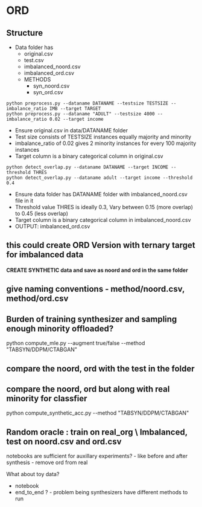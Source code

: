 # ORD

## Structure
- Data folder has 
    - original.csv
    - test.csv
    - imbalanced_noord.csv
    - imbalanced_ord.csv
    - METHODS
        - syn_noord.csv
        - syn_ord.csv
    
```
python preprocess.py --dataname DATANAME --testsize TESTSIZE --imbalance_ratio IMB --target TARGET
python preprocess.py --dataname "ADULT" --testsize 4000 --imbalance_ratio 0.02 --target income
```
- Ensure original.csv in data/DATANAME folder 
- Test size consists of TESTSIZE instances equally majority and minority
- imbalance_ratio of 0.02 gives 2 minority instances for every 100 majority instances
- Target column is a binary categorical column in original.csv


```
python detect_overlap.py --dataname DATANAME --target INCOME --threshold THRES
python detect_overlap.py --dataname adult --target income --threshold 0.4
```
- Ensure data folder has DATANAME folder with imbalanced_noord.csv file in it
- Threshold value THRES is ideally 0.3, Vary between 0.15 (more overlap) to 0.45 (less overlap)
- Target column is a binary categorical column in imbalanced_noord.csv
- OUTPUT: imbalanced_ord.csv
## this could create ORD Version with ternary target for imbalanced data



#### CREATE SYNTHETIC data and save as noord and ord in the same folder
## give naming conventions - method/noord.csv, method/ord.csv
## Burden of training synthesizer and sampling enough minority offloaded? 

python compute_mle.py --augment true/false --method "TABSYN/DDPM/CTABGAN"
## compare the noord, ord with the test in the folder
## compare the noord, ord but along with real minority for classfier

python compute_synthetic_acc.py --method "TABSYN/DDPM/CTABGAN"
## Random oracle : train on real_org \ Imbalanced, test on noord.csv and ord.csv

notebooks are sufficient for auxillary experiments? 
	- like before and after synthesis
	- remove ord from real
	
	
What about toy data? 
- notebook
- end_to_end ? - problem being synthesizers have different methods to run
```